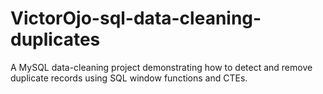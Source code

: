# VictorOjo-sql-data-cleaning-duplicates
A MySQL data-cleaning project demonstrating how to detect and remove duplicate records using SQL window functions and CTEs.

